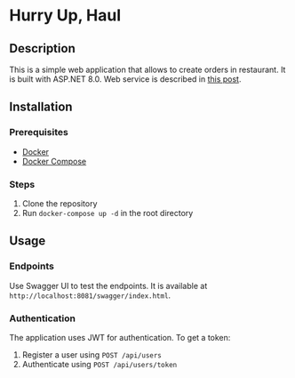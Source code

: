 # Hurry Up, Haul

## Description

This is a simple web application that allows to create orders in restaurant. It is built with ASP.NET 8.0. Web service is described in [this post](https://medium.com/@dmytro.misik/writing-a-web-service-using-c-ddbda1a4a21c).

## Installation

### Prerequisites

- [Docker](https://www.docker.com/)
- [Docker Compose](https://docs.docker.com/compose/)

### Steps

1. Clone the repository
2. Run `docker-compose up -d` in the root directory

## Usage

### Endpoints

Use Swagger UI to test the endpoints. It is available at `http://localhost:8081/swagger/index.html`.

### Authentication

The application uses JWT for authentication. To get a token:

1. Register a user using `POST /api/users`
2. Authenticate using `POST /api/users/token`
